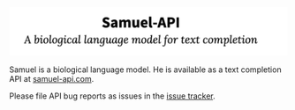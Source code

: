![banner](assets/banner.png)

Samuel is a biological language model.
He is available as a text completion API at [samuel-api.com](https://samuel-api.com).

Please file API bug reports as issues in the [issue tracker](https://github.com/albanie/samuel-api/issues/).